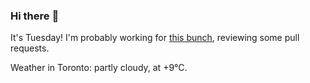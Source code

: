 ### Hi there :wave:

It's Tuesday! I'm probably working for [this bunch](https://github.com/kohofinancial), reviewing some pull requests.

Weather in Toronto: partly cloudy, at +9°C.
